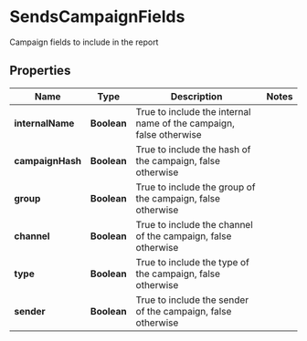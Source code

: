 

# SendsCampaignFields

Campaign fields to include in the report

## Properties

| Name | Type | Description | Notes |
|------------ | ------------- | ------------- | -------------|
|**internalName** | **Boolean** | True to include the internal name of the campaign, false otherwise |  |
|**campaignHash** | **Boolean** | True to include the hash of the campaign, false otherwise |  |
|**group** | **Boolean** | True to include the group of the campaign, false otherwise |  |
|**channel** | **Boolean** | True to include the channel of the campaign, false otherwise |  |
|**type** | **Boolean** | True to include the type of the campaign, false otherwise |  |
|**sender** | **Boolean** | True to include the sender of the campaign, false otherwise |  |



